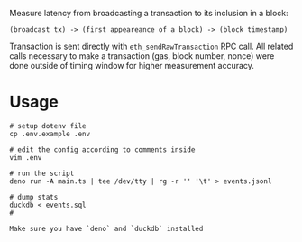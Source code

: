 Measure latency from broadcasting a transaction to its inclusion in a block:

```
(broadcast tx) -> (first appeareance of a block) -> (block timestamp)
```

Transaction is sent directly with `eth_sendRawTransaction` RPC call. All related 
calls necessary to make a transaction (gas, block number, nonce) were done
outside of timing window for higher measurement accuracy.


# Usage

```
# setup dotenv file
cp .env.example .env

# edit the config according to comments inside
vim .env

# run the script
deno run -A main.ts | tee /dev/tty | rg -r '' '\t' > events.jsonl

# dump stats
duckdb < events.sql
# 

Make sure you have `deno` and `duckdb` installed

